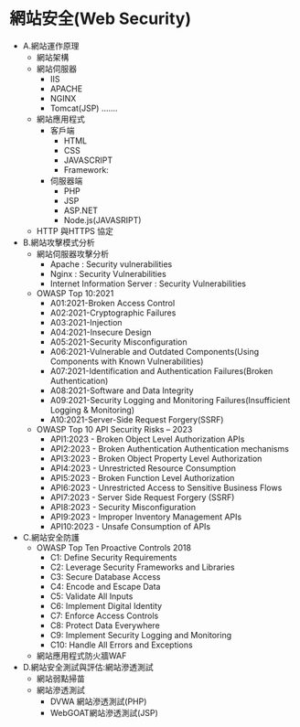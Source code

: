 # 網站安全(Web Security)
- A.網站運作原理
  - 網站架構
  - 網站伺服器
    - IIS
    - APACHE
    - NGINX
    - Tomcat(JSP) ....... 
  - 網站應用程式
    - 客戶端
      - HTML
      - CSS
      - JAVASCRIPT
      - Framework: 
    - 伺服器端
      - PHP
      - JSP
      - ASP.NET
      - Node.js(JAVASRIPT)
  - HTTP 與HTTPS 協定  
- B.網站攻擊模式分析
  - 網站伺服器攻擊分析
    - Apache : Security vulnerabilities
    - Nginx : Security Vulnerabilities
    - Internet Information Server : Security Vulnerabilities 
  - OWASP Top 10:2021
    - A01:2021-Broken Access Control
    - A02:2021-Cryptographic Failures
    - A03:2021-Injection
    - A04:2021-Insecure Design
    - A05:2021-Security Misconfiguration
    - A06:2021-Vulnerable and Outdated Components(Using Components with Known Vulnerabilities)
    - A07:2021-Identification and Authentication Failures(Broken Authentication)
    - A08:2021-Software and Data Integrity
    - A09:2021-Security Logging and Monitoring Failures(Insufficient Logging & Monitoring)
    - A10:2021-Server-Side Request Forgery(SSRF)  
  - OWASP Top 10 API Security Risks – 2023
    - API1:2023 - Broken Object Level Authorization	APIs
    - API2:2023 - Broken Authentication	Authentication mechanisms
    - API3:2023 - Broken Object Property Level Authorization
    - API4:2023 - Unrestricted Resource Consumption
    - API5:2023 - Broken Function Level Authorization
    - API6:2023 - Unrestricted Access to Sensitive Business Flows
    - API7:2023 - Server Side Request Forgery	(SSRF)
    - API8:2023 - Security Misconfiguration
    - API9:2023 - Improper Inventory Management	APIs
    - API10:2023 - Unsafe Consumption of APIs
- C.網站安全防護
  - OWASP Top Ten Proactive Controls 2018
    - C1: Define Security Requirements
    - C2: Leverage Security Frameworks and Libraries
    - C3: Secure Database Access
    - C4: Encode and Escape Data
    - C5: Validate All Inputs
    - C6: Implement Digital Identity
    - C7: Enforce Access Controls
    - C8: Protect Data Everywhere
    - C9: Implement Security Logging and Monitoring
    - C10: Handle All Errors and Exceptions
  - 網站應用程式防火牆WAF 
- D.網站安全測試與評估:網站滲透測試
  - 網站弱點掃苗
  - 網站滲透測試
    - DVWA 網站滲透測試(PHP)
    - WebGOAT網站滲透測試(JSP) 


